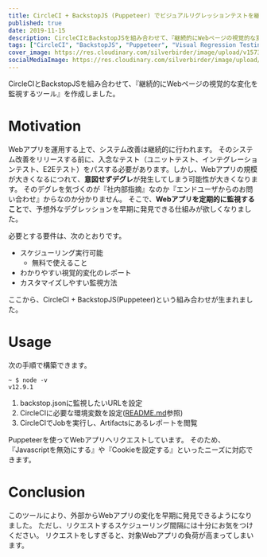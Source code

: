 ```yaml
---
title: CircleCI + BackstopJS (Puppeteer) でビジュアルリグレッションテストを継続的に監視する
published: true
date: 2019-11-15
description: CircleCIとBackstopJSを組み合わせて、『継続的にWebページの視覚的な変化を監視するツール』を作成しました。
tags: ["CircleCI", "BackstopJS", "Puppeteer", "Visual Regression Testing", "Monitoring"]
cover_image: https://res.cloudinary.com/silverbirder/image/upload/v1573651959/backstopjs/backstopjs.png
socialMediaImage: https://res.cloudinary.com/silverbirder/image/upload/v1573651959/backstopjs/backstopjs.png
---
```


CircleCIとBackstopJSを組み合わせて、『継続的にWebページの視覚的な変化を監視するツール』を作成しました。

<!--  TODO: TOC -->

<iframely-embed url="https://github.com/Silver-birder/silver-enigma"></iframely-embed>

# Motivation
Webアプリを運用する上で、システム改善は継続的に行われます。
そのシステム改善をリリースする前に、入念なテスト（ユニットテスト、インテグレーションテスト、E2Eテスト）をパスする必要があります。しかし、Webアプリの規模が大きくなるにつれて、**意図せずデグレ**が発生してしまう可能性が大きくなります。
そのデグレを気づくのが『社内部指摘』なのか『エンドユーザからのお問い合わせ』からなのか分かりません。
そこで、**Webアプリを定期的に監視すること**で、予想外なデグレッションを早期に発見できる仕組みが欲しくなりました。

必要とする要件は、次のとおりです。

* スケジューリング実行可能
  * 無料で使えること
* わかりやすい視覚的変化のレポート
* カスタマイズしやすい監視方法

ここから、CircleCI + BackstopJS(Puppeteer)という組み合わせが生まれました。

# Usage
次の手順で構築できます。

```shell
~ $ node -v
v12.9.1
```

1. backstop.jsonに監視したいURLを設定
2. CircleCIに必要な環境変数を設定([README.md](https://github.com/Silver-birder/silver-enigma/blob/master/README.md)参照)
3. CircleCIでJobを実行し、Artifactsにあるレポートを閲覧

Puppeteerを使ってWebアプリへリクエストしています。
そのため、『Javascriptを無効にする』や『Cookieを設定する』といったニーズに対応できます。

# Conclusion
このツールにより、外部からWebアプリの変化を早期に発見できるようになりました。
ただし、リクエストするスケジューリング間隔には十分にお気をつけください。
リクエストをしすぎると、対象Webアプリの負荷が高まってしまいます。
